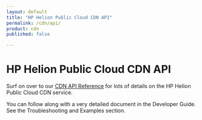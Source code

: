 ```yaml
---
layout: default
title: "HP Helion Public Cloud CDN API"
permalink: /cdn/api/
product: cdn
published: false

---
```

<!--PUBLISHED-->
# HP Helion Public Cloud CDN API

Surf on over to our [CDN API Reference](/api/CDN) for lots of details on the HP Helion Public Cloud CDN service.  

<!-- For a detailed overview of how to interact with the CDN REST API using cURL:

<iframe src="http://player.vimeo.com/video/33235738?title=0&amp;byline=0&amp;portrait=0" width="640" height="464" frameborder="0"> </iframe> -->

You can follow along with a very detailed document in the Developer Guide. See the Troubleshooting and Examples section.
